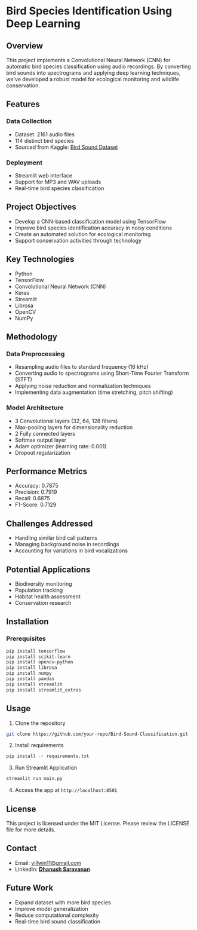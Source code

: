 # Bird Species Identification Using Deep Learning

## Overview
This project implements a Convolutional Neural Network (CNN) for automatic bird species classification using audio recordings. By converting bird sounds into spectrograms and applying deep learning techniques, we've developed a robust model for ecological monitoring and wildlife conservation.

## Features

### Data Collection
- Dataset: 2161 audio files
- 114 distinct bird species
- Sourced from Kaggle: [Bird Sound Dataset](https://www.kaggle.com/datasets/soumendraprasad/sound-of-114-species-of-birds-till-2022)

### Deployment
- Streamlit web interface
- Support for MP3 and WAV uploads
- Real-time bird species classification

## Project Objectives
- Develop a CNN-based classification model using TensorFlow
- Improve bird species identification accuracy in noisy conditions
- Create an automated solution for ecological monitoring
- Support conservation activities through technology

## Key Technologies
- Python
- TensorFlow
- Convolutional Neural Network (CNN)
- Keras
- Streamlit
- Librosa
- OpenCV
- NumPy

## Methodology
### Data Preprocessing
- Resampling audio files to standard frequency (16 kHz)
- Converting audio to spectrograms using Short-Time Fourier Transform (STFT)
- Applying noise reduction and normalization techniques
- Implementing data augmentation (time stretching, pitch shifting)

### Model Architecture
- 3 Convolutional layers (32, 64, 128 filters)
- Max-pooling layers for dimensionality reduction
- 2 Fully connected layers
- Softmax output layer
- Adam optimizer (learning rate: 0.001)
- Dropout regularization

## Performance Metrics
- Accuracy: 0.7875
- Precision: 0.7919
- Recall: 0.6875
- F1-Score: 0.7129

## Challenges Addressed
- Handling similar bird call patterns
- Managing background noise in recordings
- Accounting for variations in bird vocalizations

## Potential Applications
- Biodiversity monitoring
- Population tracking
- Habitat health assessment
- Conservation research

## Installation

### Prerequisites
```bash
pip install tensorflow
pip install scikit-learn
pip install opencv-python
pip install librosa
pip install numpy
pip install pandas
pip install streamlit
pip install streamlit_extras
```

## Usage

1. Clone the repository
```bash
git clone https://github.com/your-repo/Bird-Sound-Classification.git
```

2. Install requirements
```bash
pip install -r requirements.txt
```

3. Run Streamlit Application
```bash
streamlit run main.py
```

4. Access the app at `http://localhost:8501`


## License
This project is licensed under the MIT License. Please review the LICENSE file for more details.

## Contact
- Email: villwin11@gmail.com
- LinkedIn: [**Dhanush Saravanan**](https://www.linkedin.com/in/dhanush-saravanan-148857268?utm_source=share&utm_campaign=share_via&utm_content=profile&utm_medium=android_app)
 

## Future Work
- Expand dataset with more bird species
- Improve model generalization
- Reduce computational complexity
- Real-time bird sound classification
